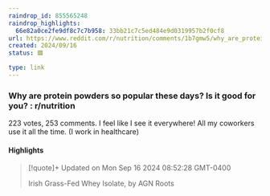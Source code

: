 ```yaml
---
raindrop_id: 855565248
raindrop_highlights:
  66e82a0ce2fe9df8c7c7b958: 33bb21c7c5ed484e9d0319957b2f0cf8
url: https://www.reddit.com/r/nutrition/comments/1b7gmw5/why_are_protein_powders_so_popular_these_days_is/
created: 2024/09/16
status: 🟥

type: link
---
```



### Why are protein powders so popular these days? Is it good for you? : r/nutrition

223 votes, 253 comments. I feel like I see it everywhere! All my coworkers use it all the time. (I work in healthcare)

#### Highlights

> [!quote]+ Updated on Mon Sep 16 2024 08:52:28 GMT-0400
>
> Irish Grass-Fed Whey Isolate, by AGN Roots

